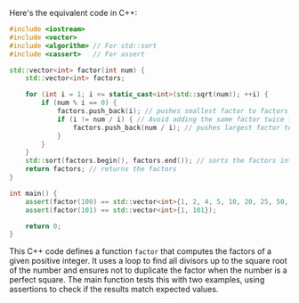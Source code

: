  Here's the equivalent code in C++:

```cpp
#include <iostream>
#include <vector>
#include <algorithm> // For std::sort
#include <cassert>   // For assert

std::vector<int> factor(int num) {
    std::vector<int> factors;

    for (int i = 1; i <= static_cast<int>(std::sqrt(num)); ++i) {
        if (num % i == 0) {
            factors.push_back(i); // pushes smallest factor to factors
            if (i != num / i) { // Avoid adding the same factor twice for perfect squares
                factors.push_back(num / i); // pushes largest factor to factors
            }
        }
    }
    std::sort(factors.begin(), factors.end()); // sorts the factors into numerical order for viewing purposes
    return factors; // returns the factors
}

int main() {
    assert(factor(100) == std::vector<int>{1, 2, 4, 5, 10, 20, 25, 50, 100}); // asserts that two expressions are equal to each other
    assert(factor(101) == std::vector<int>{1, 101});

    return 0;
}
```

This C++ code defines a function `factor` that computes the factors of a given positive integer. It uses a loop to find all divisors up to the square root of the number and ensures not to duplicate the factor when the number is a perfect square. The main function tests this with two examples, using assertions to check if the results match expected values.
